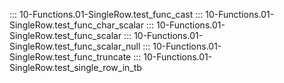 ::: 10-Functions.01-SingleRow.test_func_cast
::: 10-Functions.01-SingleRow.test_func_char_scalar
::: 10-Functions.01-SingleRow.test_func_scalar
::: 10-Functions.01-SingleRow.test_func_scalar_null
::: 10-Functions.01-SingleRow.test_func_truncate
::: 10-Functions.01-SingleRow.test_single_row_in_tb
